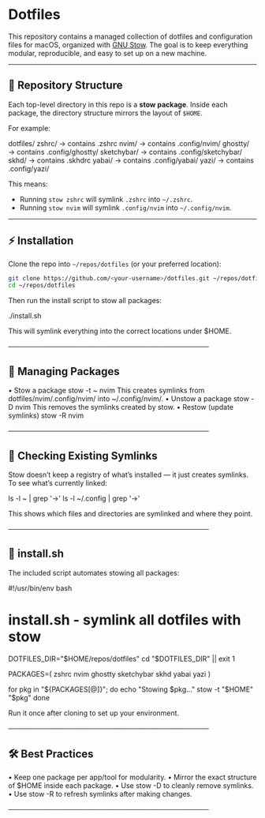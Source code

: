 # Dotfiles

This repository contains a managed collection of dotfiles and configuration files for macOS, organized with [GNU Stow](https://www.gnu.org/software/stow/).
The goal is to keep everything modular, reproducible, and easy to set up on a new machine.

---

## 📂 Repository Structure

Each top-level directory in this repo is a **stow package**.
Inside each package, the directory structure mirrors the layout of `$HOME`.

For example:


dotfiles/ zshrc/        → contains .zshrc nvim/         → contains .config/nvim/ ghostty/      → contains .config/ghostty/ sketchybar/   → contains .config/sketchybar/ skhd/         → contains .skhdrc
yabai/        → contains .config/yabai/ yazi/         → contains .config/yazi/


This means:
- Running `stow zshrc` will symlink `.zshrc` into `~/.zshrc`.
- Running `stow nvim` will symlink `.config/nvim` into `~/.config/nvim`.

---

## ⚡ Installation

Clone the repo into `~/repos/dotfiles` (or your preferred location):

```bash
git clone https://github.com/<your-username>/dotfiles.git ~/repos/dotfiles
cd ~/repos/dotfiles
```

Then run the install script to stow all packages:

./install.sh

This will symlink everything into the correct locations under $HOME.

─────────────────────────────────────────

## 🔧 Managing Packages

• Stow a package
stow -t ~ nvim
This creates symlinks from dotfiles/nvim/.config/nvim/ into ~/.config/nvim/.
• Unstow a package
stow -D nvim
This removes the symlinks created by stow.
• Restow (update symlinks)
stow -R nvim


─────────────────────────────────────────

## 👀 Checking Existing Symlinks

Stow doesn’t keep a registry of what’s installed — it just creates symlinks. To see what’s currently linked:

ls -l ~ | grep '\->'
ls -l ~/.config | grep '\->'

This shows which files and directories are symlinked and where they point.

─────────────────────────────────────────

## 📜 install.sh

The included script automates stowing all packages:

#!/usr/bin/env bash
# install.sh - symlink all dotfiles with stow

DOTFILES_DIR="$HOME/repos/dotfiles"
cd "$DOTFILES_DIR" || exit 1

PACKAGES=(
  zshrc
  nvim
  ghostty
  sketchybar
  skhd
  yabai
  yazi
)

for pkg in "${PACKAGES[@]}"; do
  echo "Stowing $pkg..."
  stow -t "$HOME" "$pkg"
done

Run it once after cloning to set up your environment.

─────────────────────────────────────────

## 🛠 Best Practices

• Keep one package per app/tool for modularity.
• Mirror the exact structure of $HOME inside each package.
• Use stow -D to cleanly remove symlinks.
• Use stow -R to refresh symlinks after making changes.

─────────────────────────────────────────
